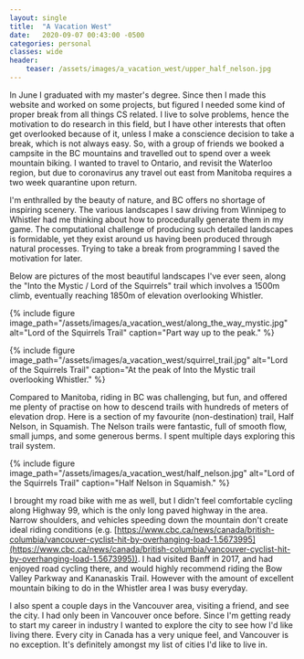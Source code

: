 ```yaml
---
layout: single
title:  "A Vacation West"
date:   2020-09-07 00:43:00 -0500
categories: personal
classes: wide
header:
    teaser: /assets/images/a_vacation_west/upper_half_nelson.jpg
---
```


In June I graduated with my master's degree. Since then I made this website and worked on some projects, but figured I needed some kind of proper break from all things CS related. I live to solve problems, hence the motivation to do research in this field, but I have other interests that often get overlooked because of it, unless I make a conscience decision to take a break, which is not always easy. So, with a group of friends we booked a campsite in the BC mountains and travelled out to spend over a week mountain biking. I wanted to travel to Ontario, and revisit the Waterloo region, but due to coronavirus any travel out east from Manitoba requires a two week quarantine upon return.

I'm enthralled by the beauty of nature, and BC offers no shortage of inspiring scenery. The various landscapes I saw driving from Winnipeg to Whistler had me thinking about how to procedurally generate them in my game. The computational challenge of producing such detailed landscapes is formidable, yet they exist around us having been produced through natural processes. Trying to take a break from programming I saved the motivation for later. 

Below are pictures of the most beautiful landscapes I've ever seen, along the "Into the Mystic / Lord of the Squirrels" trail which involves a 1500m climb, eventually reaching 1850m of elevation overlooking Whistler.

{% include figure image_path="/assets/images/a_vacation_west/along_the_way_mystic.jpg" alt="Lord of the Squirrels Trail" caption="Part way up to the peak." %}

{% include figure image_path="/assets/images/a_vacation_west/squirrel_trail.jpg" alt="Lord of the Squirrels Trail" caption="At the peak of Into the Mystic trail overlooking Whistler." %}

Compared to Manitoba, riding in BC was challenging, but fun, and offered me plenty of practise on how to descend trails with hundreds of meters of elevation drop. Here is a section of my favourite (non-destination) trail, Half Nelson, in Squamish. The Nelson trails were fantastic, full of smooth flow, small jumps, and some generous berms. I spent multiple days exploring this trail system.

{% include figure image_path="/assets/images/a_vacation_west/half_nelson.jpg" alt="Lord of the Squirrels Trail" caption="Half Nelson in Squamish." %}

I brought my road bike with me as well, but I didn't feel comfortable cycling along Highway 99, which is the only long paved highway in the area. Narrow shoulders, and vehicles speeding down the mountain don't create ideal riding conditions (e.g. [https://www.cbc.ca/news/canada/british-columbia/vancouver-cyclist-hit-by-overhanging-load-1.5673995](https://www.cbc.ca/news/canada/british-columbia/vancouver-cyclist-hit-by-overhanging-load-1.5673995)). I had visited Banff in 2017, and had enjoyed road cycling there, and would highly recommend riding the Bow Valley Parkway and Kananaskis Trail. However with the amount of excellent mountain biking to do in the Whistler area I was busy everyday.

I also spent a couple days in the Vancouver area, visiting a friend, and see the city. I had only been in Vancouver once before. Since I'm getting ready to start my career in industry I wanted to explore the city to see how I'd like living there. Every city in Canada has a very unique feel, and Vancouver is no exception. It's definitely amongst my list of cities I'd like to live in.
